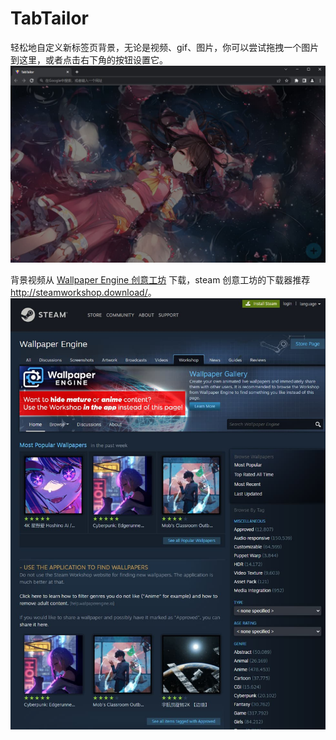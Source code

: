 # TabTailor

轻松地自定义新标签页背景，无论是视频、gif、图片，你可以尝试拖拽一个图片到这里，或者点击右下角的按钮设置它。
![demo.jpg](./src/assets/demo.jpg)

背景视频从 [Wallpaper Engine 创意工坊](https://steamcommunity.com/app/431960/workshop/) 下载，steam 创意工坊的下载器推荐 <http://steamworkshop.download/>。
![steam-workshop.jpg](./src/assets/steam-workshop.jpg)
